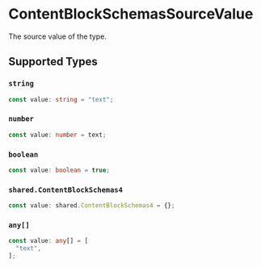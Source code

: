 # ContentBlockSchemasSourceValue

The source value of the type.


## Supported Types

### `string`

```typescript
const value: string = "text";
```

### `number`

```typescript
const value: number = text;
```

### `boolean`

```typescript
const value: boolean = true;
```

### `shared.ContentBlockSchemas4`

```typescript
const value: shared.ContentBlockSchemas4 = {};
```

### `any[]`

```typescript
const value: any[] = [
  "text",
];
```

